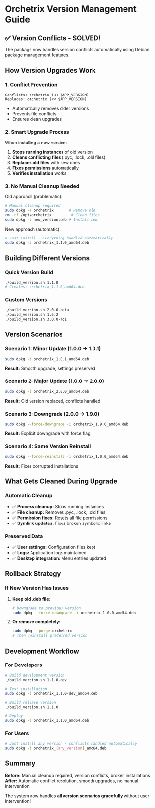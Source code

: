 # Orchetrix Version Management Guide

## ✅ Version Conflicts - SOLVED!

The package now handles version conflicts automatically using Debian package management features.

## How Version Upgrades Work

### 1. **Conflict Prevention**
```
Conflicts: orchetrix (<< $APP_VERSION)
Replaces: orchetrix (<< $APP_VERSION)
```
- Automatically removes older versions
- Prevents file conflicts
- Ensures clean upgrades

### 2. **Smart Upgrade Process**
When installing a new version:
1. **Stops running instances** of old version
2. **Cleans conflicting files** (.pyc, .lock, .old files)
3. **Replaces old files** with new ones
4. **Fixes permissions** automatically
5. **Verifies installation** works

### 3. **No Manual Cleanup Needed**
Old approach (problematic):
```bash
# Manual cleanup required
sudo dpkg -r orchetrix       # Remove old
rm -rf /opt/orchetrix         # Clean files  
sudo dpkg -i new_version.deb # Install new
```

New approach (automatic):
```bash
# Just install - everything handled automatically
sudo dpkg -i orchetrix_1.1.0_amd64.deb
```

## Building Different Versions

### Quick Version Build
```bash
./build_version.sh 1.1.0
# Creates: orchetrix_1.1.0_amd64.deb
```

### Custom Versions
```bash
./build_version.sh 2.0.0-beta
./build_version.sh 1.5.2
./build_version.sh 3.0.0-rc1
```

## Version Scenarios

### Scenario 1: Minor Update (1.0.0 → 1.0.1)
```bash
sudo dpkg -i orchetrix_1.0.1_amd64.deb
```
**Result:** Smooth upgrade, settings preserved

### Scenario 2: Major Update (1.0.0 → 2.0.0)  
```bash
sudo dpkg -i orchetrix_2.0.0_amd64.deb
```
**Result:** Old version replaced, conflicts handled

### Scenario 3: Downgrade (2.0.0 → 1.9.0)
```bash
sudo dpkg --force-downgrade -i orchetrix_1.9.0_amd64.deb
```
**Result:** Explicit downgrade with force flag

### Scenario 4: Same Version Reinstall
```bash
sudo dpkg --force-reinstall -i orchetrix_1.0.0_amd64.deb
```
**Result:** Fixes corrupted installations

## What Gets Cleaned During Upgrade

### Automatic Cleanup
- ✅ **Process cleanup:** Stops running instances
- ✅ **File cleanup:** Removes .pyc, .lock, .old files  
- ✅ **Permission fixes:** Resets all file permissions
- ✅ **Symlink updates:** Fixes broken symbolic links

### Preserved Data
- ✅ **User settings:** Configuration files kept
- ✅ **Logs:** Application logs maintained
- ✅ **Desktop integration:** Menu entries updated

## Rollback Strategy

### If New Version Has Issues
1. **Keep old .deb file:**
   ```bash
   # Downgrade to previous version
   sudo dpkg --force-downgrade -i orchetrix_1.0.0_amd64.deb
   ```

2. **Or remove completely:**
   ```bash
   sudo dpkg --purge orchetrix
   # Then reinstall preferred version
   ```

## Development Workflow

### For Developers
```bash
# Build development version
./build_version.sh 1.1.0-dev

# Test installation
sudo dpkg -i orchetrix_1.1.0-dev_amd64.deb

# Build release version  
./build_version.sh 1.1.0

# Deploy
sudo dpkg -i orchetrix_1.1.0_amd64.deb
```

### For Users
```bash
# Just install any version - conflicts handled automatically
sudo dpkg -i orchetrix_[any_version]_amd64.deb
```

## Summary

**Before:** Manual cleanup required, version conflicts, broken installations  
**After:** Automatic conflict resolution, smooth upgrades, no manual intervention

The system now handles **all version scenarios gracefully** without user intervention!